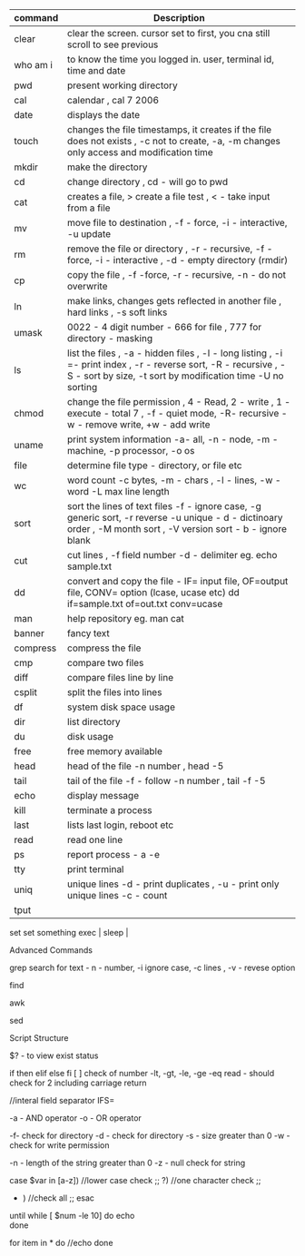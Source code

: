 command | Description
---|---|
clear | clear the screen. cursor set to first, you cna still scroll to see previous
who am i | to know the time you logged in. user, terminal id, time and date
pwd | present working directory
cal | calendar , cal 7 2006
date | displays the date
touch | changes the file timestamps, it creates if the file does not exists , -c not to create, -a, -m changes only access and modification time
mkdir | make the directory
cd | change directory , cd - will go to pwd
cat | creates a file, > create a file test , < - take input from a file
mv | move file to destination , -f - force, -i - interactive,  -u update
rm | remove the file or directory , -r - recursive, -f - force, -i - interactive , -d - empty directory (rmdir)
cp | copy the file , -f -force, -r - recursive, -n - do not overwrite
ln | make links, changes gets reflected in another file , hard links , -s soft links
umask | 0022 - 4 digit number - 666 for file , 777 for directory - masking
ls | list the files , -a - hidden files , -l - long listing , -i =- print index ,  -r - reverse sort, -R - recursive , -S - sort by size, -t sort by modification time -U no sorting
chmod | change the file permission , 4 - Read, 2 - write , 1 - execute - total 7 , -f - quiet mode, -R- recursive -w - remove write, +w - add write
uname | print system information -a- all, -n - node, -m - machine, -p processor, -o os
file | determine file type - directory, or file etc
wc | word count -c bytes, -m - chars , -l - lines, -w - word -L max line length
sort | sort the lines of text files -f - ignore case, -g generic sort, -r reverse -u unique - d - dictinoary order , -M  month sort , -V version sort - b - ignore blank
cut | cut lines , -f field number -d - delimiter eg. echo sample.txt | cut -f1 -d'.'
dd | convert and copy the file -  IF= input file, OF=output file, CONV= option (lcase, ucase etc) dd if=sample.txt of=out.txt conv=ucase
man | help repository eg. man cat
banner | fancy text
compress | compress the file
cmp | compare two files
diff | compare files line by line
csplit | split the files into lines
df | system disk space usage
dir | list directory
du | disk usage
free | free memory available
head | head of the file -n number , head -5
tail | tail of the file -f - follow -n number , tail -f -5
echo | display message
kill | terminate a process
last | lists last login, reboot etc
read | read one line
ps | report process - a -e
tty | print terminal
uniq | unique lines -d - print duplicates , -u - print only unique lines -c - count
tput |
set  set something
exec |
sleep | 




Advanced Commands

grep
search for text  - n - number, -i ignore case, -c lines , -v - revese option


find


awk


sed


Script Structure

$? - to view exist status

if then elif else fi
[ ]
check of number
-lt, -gt, -le, -ge
-eq
read - should check for 2 including carriage return

//interal field separator
IFS=

-a - AND operator
-o - OR operator

-f- check for directory
-d - check for directory
-s - size greater than 0
-w - check for write permission

-n - length of the string greater than 0
-z - null check for string

case $var in
[a-z])
  //lower case check
  ;;
?)
  //one character check
  ;;
* )
  //check all
  ;;
esac

until
while [ $num -le 10]
do
 echo    
done

for item in *
do
//echo
done
